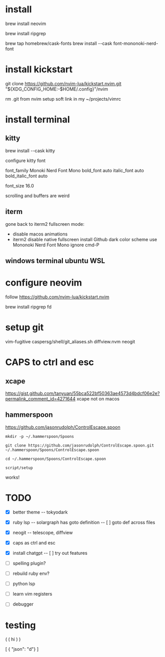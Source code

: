 
# install

brew install neovim

brew install ripgrep

<!-- from https://gist.github.com/davidteren/898f2dcccd42d9f8680ec69a3a5d350e -->

brew tap homebrew/cask-fonts
brew install --cask font-mononoki-nerd-font

# install kickstart

git clone https://github.com/nvim-lua/kickstart.nvim.git "${XDG_CONFIG_HOME:-$HOME/.config}"/nvim

rm .git from nvim
setup soft link in my ~/projects/vimrc

# install terminal
## kitty

brew install --cask kitty

configure kitty font

font_family Monoki Nerd Font Mono
bold_font auto
italic_font auto
bold_italic_font auto

font_size 16.0

scrolling and buffers are weird

## iterm
gone back to iterm2
fullscreen mode:
- disable macos animations
- iterm2 disable native fullscreen
install Github dark color scheme
use Mononoki Nerd Font Mono
ignore cmd-P

## windows terminal ubuntu WSL

# configure neovim
follow https://github.com/nvim-lua/kickstart.nvim

brew install ripgrep fd


# setup git
vim-fugitive
caspersg/shell/git_aliases.sh
diffview.nvm
neogit

# CAPS to ctrl and esc
## xcape
https://gist.github.com/tanyuan/55bca522bf50363ae4573d4bdcf06e2e?permalink_comment_id=4271644
xcape not on macos

## hammerspoon
https://github.com/jasonrudolph/ControlEscape.spoon
```
mkdir -p ~/.hammerspoon/Spoons

git clone https://github.com/jasonrudolph/ControlEscape.spoon.git ~/.hammerspoon/Spoons/ControlEscape.spoon

cd ~/.hammerspoon/Spoons/ControlEscape.spoon

script/setup
```

works!

# TODO
- [x] better theme
-- tokyodark
- [x] ruby lsp 
-- solargraph has goto definition
-- [ ] goto def across files
- [x] neogit 
-- telescope, diffview
- [x] caps as ctrl and esc
- [x] install chatgpt
-- [ ] try out features
- [ ] spelling plugin?
- [ ] rebuild ruby env?
- [ ] python lsp
- [ ] learn vim registers
- [ ] debugger


# testing

( ( hi ) )

[ { "json": "d"} ]
